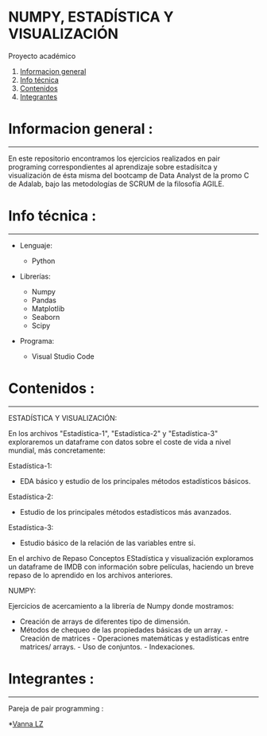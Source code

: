 # NUMPY, ESTADÍSTICA Y VISUALIZACIÓN
Proyecto académico

1. [Informacion general](#informacion-general)
2. [Info técnica](#info-técnica)
3. [Contenidos](#contenidos)
4. [Integrantes](#integrantes)


# Informacion general :
***

En este repositorio encontramos los ejercicios realizados en pair programing correspondientes al aprendizaje sobre estadísitca y visualización de ésta misma del bootcamp de Data Analyst de la promo C de Adalab, bajo las metodologías de SCRUM de la filosofía AGILE.


# Info técnica :
*** 

- Lenguaje: 
       
    - Python
- Librerías:

     - Numpy 
     - Pandas
     - Matplotlib
     - Seaborn
     - Scipy
- Programa: 
    - Visual Studio Code

# Contenidos :
***

  ESTADÍSTICA Y VISUALIZACIÓN:
  
   En los archivos "Estadística-1", "Estadística-2" y "Estadística-3" exploraremos un dataframe con datos sobre el coste de vida a nivel mundial, más concretamente:
   
  Estadística-1:
             
  - EDA básico y estudio de los principales métodos estadísticos básicos.
  
  Estadística-2:
      
   - Estudio de los principales métodos estadísticos más avanzados.
  
  Estadística-3:
             
   - Estudio básico de la relación de las variables entre si.


   En el archivo de Repaso Conceptos EStadística y visualización exploramos un dataframe de IMDB con información sobre películas, haciendo un breve repaso de lo aprendido en los archivos anteriores.
                
  NUMPY:
  
  
   Ejercicios de acercamiento a la librería de Numpy donde mostramos:
   
  - Creación de arrays de diferentes tipo de dimensión.
  - Métodos de chequeo de las propiedades básicas de un array.
           - Creación de matrices
            - Operaciones matemáticas y estadísticas entre matrices/ arrays.
             - Uso de conjuntos.
            - Indexaciones.
  
  
  # Integrantes :
  ***
  
  Pareja de pair programming :
  
  *[Vanna LZ](https://github.com/VannaLZ)

  
      
  
                
      
